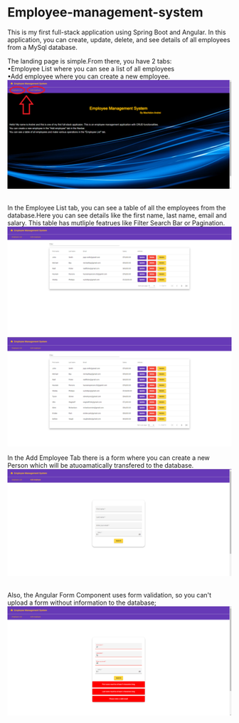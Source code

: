 # Employee-management-system
This is my first full-stack application using Spring Boot and Angular. In this application, you can create, update, delete, and see details of all employees from a MySql database.

The landing page is simple.From there, you have 2 tabs:
<br />
•Employee List where you can see a list of all employees
<br />
•Add employee where you can create a new employee.
<br />
<img src="images/main_menu.png">

<br />
In the Employee List tab, you can see a table of all the employees from the database.Here you can see details like the first name, last name, email and salary.  This table has mutliple featrues like Filter Search Bar or Pagination.
<br />
<img src="images/employee_table1.png">
<img src="images/employee_table2.png">
<br />



In the Add Employee Tab there is a form where you can create a new Person which will be atuoamatically transfered to the database.
<br />
<img src="images/form.png">

<br />
Also, the Angular Form Component uses form validation, so you can't upload a form without information to the database;
<img src="images/form_validation.png">
